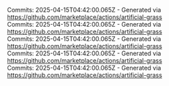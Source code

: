 Commits: 2025-04-15T04:42:00.065Z - Generated via https://github.com/marketplace/actions/artificial-grass
<br>
Commits: 2025-04-15T04:42:00.065Z - Generated via https://github.com/marketplace/actions/artificial-grass
<br>
Commits: 2025-04-15T04:42:00.065Z - Generated via https://github.com/marketplace/actions/artificial-grass
<br>
Commits: 2025-04-15T04:42:00.065Z - Generated via https://github.com/marketplace/actions/artificial-grass
<br>
Commits: 2025-04-15T04:42:00.065Z - Generated via https://github.com/marketplace/actions/artificial-grass
<br>
